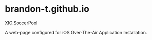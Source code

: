 # brandon-t.github.io
XIO.SoccerPool

A web-page configured for iOS Over-The-Air Application Installation.
